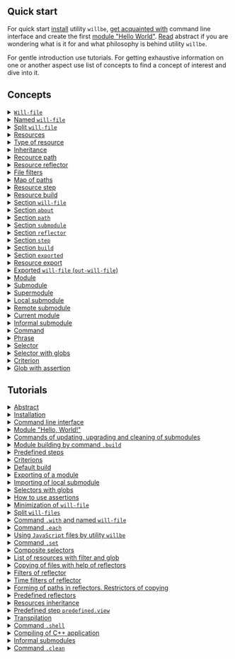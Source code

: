 ## Quick start

For quick start [install](<./tutorial/Instalation.md>) utility `willbe`, [get acquainted with](<./tutorial/CLI.md>) command line interface and create the first [module "Hello World"](<./tutorial/HelloWorld.md>). [Read](<./tutorial/Abstract.md>) abstract if you are wondering what is it for and what philosophy is behind utility `willbe`.

For gentle introduction use tutorials. For getting exhaustive information on one or another aspect use list of concepts to find a concept of interest and dive into it.

## Concepts

<details>
  <summary><a href="./concept/WillFile.md"><code>Will-file</code>  </a></summary>
  Config for describing and building a module. Each formal module has such file.
</details>
<details>
  <summary><a href="./concept/WillFileNamedAndSplit.md#Named-will-file">Named <code>will-file</code></a></summary>
  Kind of <code>will-file</code> which has nonstandard name. It makes possible to have multiple modules with different names in a directory.
</details>
<details>
  <summary><a href="./concept/WillFileNamedAndSplit.md#Split-will-file">Split <code>will-file</code></a></summary>
  Splitting <code>will-file</code> into two files. One of them is for importing data and the other for exporting. Its make possible splitting data related building and development of a module and data related its exporting and reusing by other modules.
</details>
<details>
  <summary><a href="./concept/Structure.md#Resources">Resources</a></summary>
  Structural and functional element of <code>will-file</code>. Resources of the same type collected in a section.
</details>
<details>
  <summary><a href="./concept/Structure.md#Type-of-resource">Type of resource</a></summary>
  Functionality associated with group of resources restricted by its purpose. Examples of types of resources: path, submodule, step, build. Each type of resources has its own purpose and is treated by the utility differently.
</details>
<details>
  <summary><a href="./concept/Inheritance.md">Inheritance</a></summary>
  Approach of description of a module according to wich <code>will-file</code> can reuse (inherit) value of fields of other resource(s) of the same type.
</details>
<details>
  <summary><a href="./concept/ResourcePath.md#Path">Recource path</a></summary>
    Recource to describe file structure of the module, it has file paths to files of the module. Paths are collected in section <code>path</code>.
</details>
<details>
  <summary><a href="./concept/ResourceReflector.md#Resource-reflector">Resource reflector</a></summary>
  Resource of section <code>reflector</code>, technique to describe set of files to perform an operation on this set of files.
</details>
<details>
  <summary><a href="./concept/ReflectorFileFilter.md">File filters</a></summary>
  Technique to describe conditions of selection required files for some operation on group of files. Reflector has two file filters: <code>src</code> and <code>dst</code>.
</details>
<details>
  <summary><a href="./concept/ResourceReflector.md#map-of-paths">Map of paths</a></summary>
  A field of a reflector and a technique to describe set of files to include as many files as required and to exclude unwanted files with help of excluding conditions and globs.
</details>
<details>
  <summary><a href="./concept/ResourceStep.md#Resource-step">Resource step</a></summary>
  <code>Step</code> section resource which is an  executing instruction of module building.
</details>
<details>
  <summary><a href="./concept/ResourceBuild.md#Resource-build">Resource build</a></summary>
  Sequence and conditions of procedures execution to build a module. Developer has to select a particular build calling command <code>.build</code> by name or by constraints.
</details>
<details>
  <summary><a href="./concept/Structure.md#Section-will-file">Section <code>will-file</code></a></summary>
  Higher structural element of <code>will-file</code> which consists of resources of single type or fields, which describe the module.
</details>
<details>
  <summary><a href="./concept/SectionAbout.md">Section <code>about</code></a></summary>
  The section has descriptive information about the module.
</details>
<details>
  <summary><a href="./concept/ResourcePath.md#Section-path">Section <code>path</code></a></summary>
  The section has list of paths for fast understanding of files structure of the module.
</details>
<details>
  <summary><a href="./concept/SectionSubmodule.md">Section <code>submodule</code></a></summary>
  The section has information about submodules of the module.
</details>
<details>
  <summary><a href="./concept/ResourceReflector.md#Section-reflector">Section <code>reflector</code></a></summary>
  The section has reflectors, special type of resource for operation on groups of files.
</details>
<details>
  <summary><a href="./concept/ResourceStep.md#Section-step">Section <code>step</code></a></summary>
  The section has steps which could be used by build for building of the module.
</details>
<details>
  <summary><a href="./concept/ResourceBuild.md#Section-build">Section <code>build</code></a></summary>
  Resources of the section describe sequence and conditions of building the module.
</details>
<details>
  <summary><a href="./concept/SectionExported.md">Section <code>exported</code></a></summary>
  Section of <code>out-will-file</code>, programatically generated with exporting of the module. It has list of exported files and it used by other modules for importing the module.
</details>
<details>
  <summary><a href="./concept/ResourceBuild.md#Resource-export">Resource export</a></summary>
  Special kind of build which required for the module to been used by other developers and modules. Result of exporting is artefacts among wich is <code>out-will-file</code>.
</details>
<details>
  <summary><a href="./concept/Export.md#Exported-will-file-out-will-file">Exported <code>will-file</code> (<code>out-will-file</code>)</a></summary>
  <code>Out-will-file</code> - kind of <code>will-file</code> generated by the utility during exporting of a module. Other modules can use the module importing its <code>out-will-file</code>.
</details>
<details>
  <summary><a href="./concept/Module.md#Module">Module</a></summary>
  Module is set of files described in <code>will-file</code>.
</details>
<details>
  <summary><a href="./concept/Module.md#Submodule">Submodule</a></summary>
  A module with its own <code>will-file</code> which used but other module (supermodule).
</details>
<details>
  <summary><a href="./concept/Module.md#Supermodule">Supermodule</a></summary>
  A module which has other modules (submodules).
</details>
<details>
  <summary><a href="./concept/SubmodulesLocalAndRemote.md#Local-submodule">Local submodule</a></summary>
  A submodule which is located locally.
</details>
<details>
  <summary><a href="./concept/SubmodulesLocalAndRemote.md#Remote-submodule">Remote submodule</a></summary>
  A module which is located remotely. It should be downloaded to be used.
</details>
<details>
  <summary><a href="./concept/ModuleCurrent.md">Current module</a></summary>
  A module on which utility will perform operations. By default the module is loaded from file <code>.will.yml</code> of the current directory.
</details>
<details>
  <summary><a href="./concept/SubmoduleInformal.md">Informal submodule</a></summary>
  Set of files distribution of which does not have <code>will-file</code>. It's possible to create <code>will-file</code> for such submodule on side of user to use it as a submodule.
</details>
<details>
  <summary><a href="./concept/Command.md#Command">Command</a></summary>
  A string which has phrase which describe intention of developer and desirable result of operation to be done by utility after user enter it. Developer enters command in command line interface.
</details>
<details>
  <summary><a href="./concept/Command.md#Phrase">Phrase</a></summary>
  Word or several words, separated by dot, denotes command which utility will perform.
</details>
<details>
  <summary><a href="./concept/Selectors.md#Selector">Selector</a></summary>
  String-reference on resource or group of resources of the module.
</details>
<details>
  <summary><a href="./concept/Selectors.md#Selector-with-globs">Selector with globs</a></summary>
  Selector which use glob technique for selecting resources of the module.
</details>
<details>
  <summary><a href="./concept/Criterions.md">Criterion</a></summary>
  Element of comparison for selection of resources.
</details>
<details>
  <summary><a href="./concept/Asserts.md">Glob with assertion</a></summary>
  Restriction of glob by number of expected resources which should be found by the selector.
</details>

## Tutorials

<details>
  <summary><a href="./tutorial/Abstract.md">Abstract</a></summary>
  General information. What utility <code>willbe</code> is and what it is not.
</details>
<details>
  <summary><a href="./tutorial/Installation.md">Installation</a></summary>
  Procedure of instalation of utility. <code>willbe</code>
</details>
<details>
  <summary><a href="./tutorial/CLI.md">Command line interface</a></summary>
  How to use command line interface of utility <code>willbe</code>. How to use command <code>.help</code> and command <code>.list</code>.
</details>
<details>
  <summary><a href="./tutorial/HelloWorld.md">Module "Hello, World!"</a></summary>
  Creating module "Hello, World!". Downloading of remote submodule.
</details>
<details>
  <summary><a href="./tutorial/CommandsSubmodules.md">Commands of updating, upgrading and cleaning of submodules</a></summary>
  Commands of updating files of submodules, upgrading submodules rewriting <code>will-file</code> automatically and cleaning of submodules removing downloaded files.
</details>
<details>
  <summary><a href="./tutorial/Build.md">Module building by command <code>.build</code></a></summary>
  Building chosen builds of the module.
</details>
<details>
  <summary><a href="./tutorial/StepsPredefined.md">Predefined steps</a></summary>
  How to use predefined steps for operating remote submodules.
</details>
<details>
  <summary><a href="./tutorial/Criterions.md">Criterions</a></summary>
  How to use criterions for resource selection.
</details>
<details>
  <summary><a href="./tutorial/CriterionDefault.md">Default build</a></summary>
  How to build without explicit argument for command <code>.build</code>.
</details>
<details>
  <summary><a href="./tutorial/ModuleExport.md">Exporting of a module</a></summary>
  Exporting a module to use it by another developer or module.
</details>
<details>
  <summary><a href="./tutorial/SubmodulesLocal.md">Importing of local submodule</a></summary>
  How to use local submodule from another module (supermodule).
</details>
<details>
  <summary><a href="./tutorial/SelectorsWithGlob.md">Selectors with globs</a></summary>
  How to use selectors with globs.
</details>
<details>
  <summary><a href="./tutorial/AssertsUsing.md">How to use assertions</a></summary>
  How assertions help to avoid errors during development.
</details>
<details>
  <summary><a href="./tutorial/WillFileMinimization.md">Minimization of <code>will-file</code></a></summary>
  How to minimize <code>will-file</code> with help of instantiation of sets of criterions.
</details>
<details>
  <summary><a href="./tutorial/WillFileSplit.md">Split <code>will-files</code></a></summary>
  How to create and use a module with split <code>will-fileми</code>.
</details>
<details>
  <summary><a href="./tutorial/WillFileNamed.md">Command <code>.with</code> and named <code>will-file</code></a></summary>
  How to use command <code>.with</code>? What is named <code>will-file</code>?
</details>
<details>
  <summary><a href="./tutorial/CommandEach.md">Command <code>.each</code></a></summary>
  How to use command <code>.each</code> for executing same operation for each module or submodule.
</details>
<details>
  <summary><a href="./tutorial/StepJS.md">Using <code>JavaScript</code> files by utility <code>willbe</code></a></summary>
  How to use JavaScript files by utility <code>willbe</code> for complicated scenarios of builds.
</details>
<details>
  <summary><a href="./tutorial/CommandSet.md">Command <code>.set</code></a></summary>
  How to use command <code>.set</code> to change state of the utility, for example to change level of verbosity.
</details>
<details>
  <summary><a href="./tutorial/SelectorComposite.md">Composite selectors</a></summary>
  How to use composite selectors for selecting of resources of submodules.
</details>
<details>
  <summary><a href="./tutorial/CommandsListSearch.md">List of resources with filter and glob</a></summary>
  How to request for list of resources which satisfy filter and glob.
</details>
<details>
  <summary><a href="./tutorial/ReflectorUsing.md">Copying of files with help of reflectors</a></summary>
  How to copy files with help of reflectors, field <code>recursive</code> of reflector.
</details>
<details>
  <summary><a href="./tutorial/ReflectorFilters.md">Filters of reflector</a></summary>
  How to use filters of reflectors for selection of files for coping.
</details>
<details>
  <summary><a href="./tutorial/ReflectorTimeFilters.md">Time filters of reflector</a></summary>
  How to use filters to select files by age.
</details>
<details>
  <summary><a href="./tutorial/ReflectorFSControl.md">Forming of paths in reflectors. Restrictors of copying</a></summary>
  Describe algorithm of path forming and explicit copying restrictions.
</details>
<details>
  <summary><a href="./tutorial/ReflectorsPredefined.md">Predefined reflectors</a></summary>
  How to use predefined reflectors to split debug and release files and how to build a multibuild.
</details>
<details>
  <summary><a href="./tutorial/ResourceInheritance.md">Resources inheritance</a></summary>
  How to use resource inheritance to reuse data.
</details>
<details>
  <summary><a href="./tutorial/StepView.md">Predefined step <code>predefined.view</code></a></summary>
  How to use predefined step <code>predefined.view</code> to view file.
</details>
<details>
  <summary><a href="./tutorial/StepTranspile.md">Transpilation</a></summary>
  How to use predefined step <code>predefined.transpile</code> to transpile <code>JavaScript</code> files or concatenate them.
</details>
<details>
  <summary><a href="./tutorial/CommandShell.md">Command <code>.shell</code> </a></summary>
  A command to call external application by utility <code>willbe</code> for chosen modules or submodules.
</details>
<details>
  <summary><a href="./tutorial/WillbeAsMake.md">Compiling of С++ application</a></summary>
  How to use utility <code>willbe</code> for compiling С++ application.
</details>
<details>
  <summary><a href="./tutorial/SubmoduleInformal.md">Informal submodules</a></summary>
  Importing of informal submodules.
</details>
<details>
  <summary><a href="./tutorial/CommandClean.md">Command  <code>.clean</code></a></summary>
  How to use command <code>.clean</code> for deleting generated and downloaded files.
</details>

